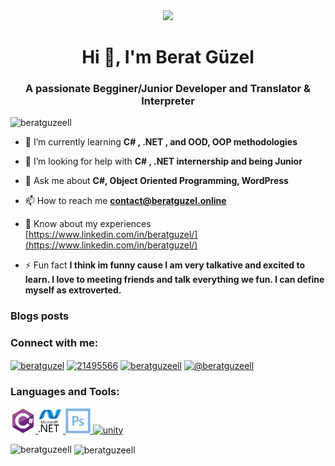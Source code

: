 <div id="header" align="center">
  <img src="https://media1.giphy.com/media/Dh5q0sShxgp13DwrvG/giphy.gif?cid=ecf05e47psph7ygjm8ih686k6gd1gzkw4gwch332t90ymvb8&ep=v1_gifs_search&rid=giphy.gif" width="280"/>
</div>

<h1 align="center">Hi 👋, I'm Berat Güzel</h1>
<h3 align="center">A passionate Begginer/Junior Developer and Translator & Interpreter </h3>

<p align="left"> <img src="https://komarev.com/ghpvc/?username=beratguzeell&label=Profile%20views&color=0e75b6&style=flat" alt="beratguzeell" /> </p>

- 🌱 I’m currently learning **C# , .NET , and OOD, OOP methodologies**

- 🤝 I’m looking for help with **C# , .NET internership and being Junior**

- 💬 Ask me about **C#, Object Oriented Programming, WordPress**

- 📫 How to reach me **contact@beratguzel.online**

- 📄 Know about my experiences [https://www.linkedin.com/in/beratguzel/](https://www.linkedin.com/in/beratguzel/)

- ⚡ Fun fact **I think im funny cause I am very talkative and excited to learn. I love to meeting friends and talk everything we fun. I can define myself as extroverted.**

### Blogs posts
<!-- BLOG-POST-LIST:START -->
<!-- BLOG-POST-LIST:END -->

<h3 align="left">Connect with me:</h3>
<p align="left">
<a href="https://linkedin.com/in/beratguzel" target="blank"><img align="center" src="https://raw.githubusercontent.com/rahuldkjain/github-profile-readme-generator/master/src/images/icons/Social/linked-in-alt.svg" alt="beratguzel" height="30" width="40" /></a>
<a href="https://stackoverflow.com/users/21495566" target="blank"><img align="center" src="https://raw.githubusercontent.com/rahuldkjain/github-profile-readme-generator/master/src/images/icons/Social/stack-overflow.svg" alt="21495566" height="30" width="40" /></a>
<a href="https://instagram.com/beratguzeell" target="blank"><img align="center" src="https://raw.githubusercontent.com/rahuldkjain/github-profile-readme-generator/master/src/images/icons/Social/instagram.svg" alt="beratguzeell" height="30" width="40" /></a>
<a href="https://medium.com/@beratguzeell" target="blank"><img align="center" src="https://raw.githubusercontent.com/rahuldkjain/github-profile-readme-generator/master/src/images/icons/Social/medium.svg" alt="@beratguzeell" height="30" width="40" /></a>
</p>

<h3 align="left">Languages and Tools:</h3>
<p align="left"> <a href="https://www.w3schools.com/cs/" target="_blank" rel="noreferrer"> <img src="https://raw.githubusercontent.com/devicons/devicon/master/icons/csharp/csharp-original.svg" alt="csharp" width="40" height="40"/> </a> <a href="https://dotnet.microsoft.com/" target="_blank" rel="noreferrer"> <img src="https://raw.githubusercontent.com/devicons/devicon/master/icons/dot-net/dot-net-original-wordmark.svg" alt="dotnet" width="40" height="40"/> </a> <a href="https://www.photoshop.com/en" target="_blank" rel="noreferrer"> <img src="https://raw.githubusercontent.com/devicons/devicon/master/icons/photoshop/photoshop-line.svg" alt="photoshop" width="40" height="40"/> </a> <a href="https://unity.com/" target="_blank" rel="noreferrer"> <img src="https://www.vectorlogo.zone/logos/unity3d/unity3d-icon.svg" alt="unity" width="40" height="40"/> </a> </p>

<p><img align="left" src="https://github-readme-stats.vercel.app/api/top-langs?username=beratguzeell&show_icons=true&locale=en&layout=compact" alt="beratguzeell" /></p>

<p>&nbsp;<img align="center" src="https://github-readme-stats.vercel.app/api?username=beratguzeell&show_icons=true&locale=en" alt="beratguzeell" /></p>

